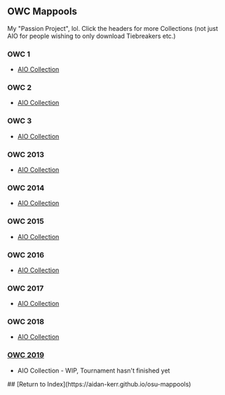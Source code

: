 ## OWC Mappools
My "Passion Project", lol. Click the headers for more Collections (not just AIO for people wishing to only download Tiebreakers etc.)

### OWC 1
  * [AIO Collection]()
  
### OWC 2
  * [AIO Collection]()
  
### OWC 3
  * [AIO Collection]()
  
### OWC 2013
  * [AIO Collection]()
  
### OWC 2014 
  * [AIO Collection]()
  
### OWC 2015
  * [AIO Collection]()
  
### OWC 2016
  * [AIO Collection]()
  
### OWC 2017
  * [AIO Collection]()
  
### OWC 2018
  * [AIO Collection]()
  
### [OWC 2019](https://aidan-kerr.github.io/osu-mappools/owc2019)
  * AIO Collection - WIP, Tournament hasn't finished yet
</li> 
## [Return to Index](https://aidan-kerr.github.io/osu-mappools) 
